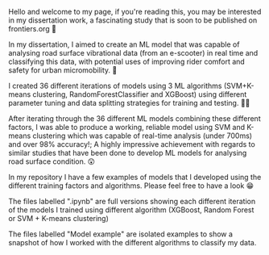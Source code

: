 Hello and welcome to my page, if you're reading this, you may be interested in my dissertation work, a fascinating study that is soon to be
published on frontiers.org 📰

In my dissertation, I aimed to create an ML model that was capable of analysing road surface vibrational data (from an e-scooter) 
in real time and classifying this data, with potential uses of improving rider comfort and safety for urban micromobility. 📜

I created 36 different iterations of models using 3 ML algorithms (SVM+K-means clustering, RandomForestClassifier and XGBoost)
using different parameter tuning and data splitting strategies for training and testing. 🧑‍💻

After iterating through the 36 different ML models combining these different factors, I was able to produce a working, reliable model using SVM 
and K-means clustering which was capable of real-time analysis (under 700ms) and over 98% accuracy!; A highly impressive achievement with 
regards to similar studies that have been done to develop ML models for analysing road surface condition. 😲

In my repository I have a few examples of models that I developed using the different training factors and algorithms. Please feel free to have a look 😁

The files labelled ".ipynb" are full versions showing each different iteration of the models I trained using different algorithm (XGBoost, Random Forest or SVM + K-means clustering)

The files labelled "Model example" are isolated examples to show a snapshot of how I worked with the different algorithms to classify my data.
